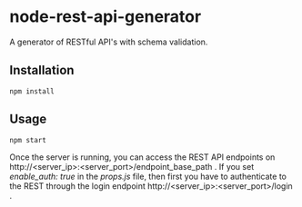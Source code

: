 # node-rest-api-generator #

A generator of RESTful API's with schema validation.

## Installation

~~~
npm install
~~~

## Usage

~~~
npm start
~~~

Once the server is running, you can access the REST API endpoints on http://<server_ip>:<server_port>/endpoint_base_path .
If you set *enable_auth: true* in the *props.js* file, then first you have to authenticate to the REST
through the login endpoint http://<server_ip>:<server_port>/login .
